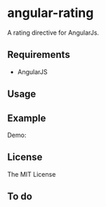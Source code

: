 # angular-rating

A rating directive for AngularJs.

## Requirements
- AngularJS

## Usage

## Example

 Demo:

## License

  The MIT License

## To do
